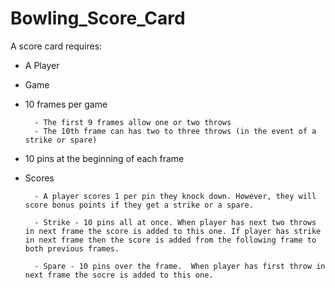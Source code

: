 # Bowling_Score_Card

A score card requires:

* A Player

* Game

* 10 frames per game

		- The first 9 frames allow one or two throws
		- The 10th frame can has two to three throws (in the event of a strike or spare)


* 10 pins at the beginning of each frame

* Scores

		- A player scores 1 per pin they knock down. However, they will score bonus points if they get a strike or a spare.

		- Strike - 10 pins all at once. When player has next two throws in next frame the score is added to this one. If player has strike in next frame then the score is added from the following frame to both previous frames.

		- Spare - 10 pins over the frame.  When player has first throw in next frame the socre is added to this one.
